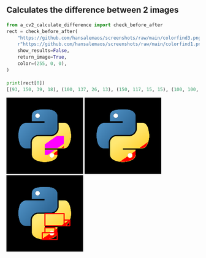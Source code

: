 <h2>Calculates the difference between 2 images</h2>


```python
from a_cv2_calculate_difference import check_before_after
rect = check_before_after(
    "https://github.com/hansalemaos/screenshots/raw/main/colorfind3.png",
    r"https://github.com/hansalemaos/screenshots/raw/main/colorfind1.png",
    show_results=False,
    return_image=True,
    color=(255, 0, 0),
)

print(rect[0])
[(93, 150, 39, 18), (100, 137, 26, 13), (150, 117, 15, 15), (100, 100, 50, 32)]


```


<img src="https://github.com/hansalemaos/screenshots/raw/main/colorfind3.png"/>


<img src="https://github.com/hansalemaos/screenshots/raw/main/colorfind1.png"/>



<img src="https://github.com/hansalemaos/screenshots/raw/main/imagediffsquare.png"/>



